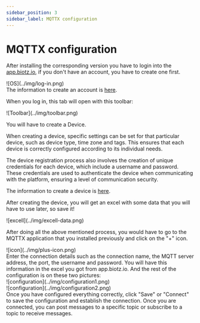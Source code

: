 ```yaml
---
sidebar_position: 3
sidebar_label: MQTTX configuration
---
```


# MQTTX configuration

After installing the corresponding version you have to login into the <a href="https://auth.biotz.io/realms/biotz-platform/protocol/openid-connect/auth?client_id=biotz-platform-spa&redirect_uri=https%3A%2F%2Fapp.biotz.io%2Foverview&state=6a2ba4af-3824-4682-895c-9f1b98bb837a&response_mode=fragment&response_type=code&scope=openid&nonce=86bcf3a0-ba56-4538-8c99-136fc91d06bc&ui_locales=en&code_challenge=p-QGhObRGoSHNiApAA4jDd6X4l9fLh4h53hGmDHnxdw&code_challenge_method=S2cd aca56" target="_self">app.biotz.io</a>, if you don't have an account, you have to create one first.

<div class="tutorial-image-container">
![OS](../img/log-in.png)
</div>
The information to create an account is <a href="/docs/Tutorials/Creating a biotz account" target="_self">here</a>.

When you log in, this tab will open with this toolbar:

<div class="tutorial-image-container">
![Toolbar](../img/toolbar.png)
</div>

You will have to create a Device.

When creating a device, specific settings can be set for that particular device, such as device type, time zone and tags. This ensures that each device is correctly configured according to its individual needs.

The device registration process also involves the creation of unique credentials for each device, which include a username and password. These credentials are used to authenticate the device when communicating with the platform, ensuring a level of communication security.


The information to create a device is <a href="/docs/Tutorials/Getting started/Step 4 - Creating  a device" target="_self">here</a>.


After creating the device, you will get an excel with some data that you will have to use later, so save it!

<div class="tutorial-image-container">
![excell](../img/excell-data.png)
</div>

After doing all the above mentioned process, you would have to go to the MQTTX application that you installed previously and click on the "+" icon.

<div class="tutorial-image-container">
![icon](../img/plus-icon.png)
</div>
Enter the connection details such as the connection name, the MQTT server address, the port, the username and password. You will have this information in the excel you got from app.biotz.io. And the rest of the configuration is on these two pictures:

<div class="tutorial-image-container">
![configuration](../img/configuration1.png)
</div>
<div class="tutorial-image-container">
![configuration](../img/configuration2.png)
</div> 
Once you have configured everything correctly, click "Save" or "Connect" to save the configuration and establish the connection.
Once you are connected, you can post messages to a specific topic or subscribe to a topic to receive messages.